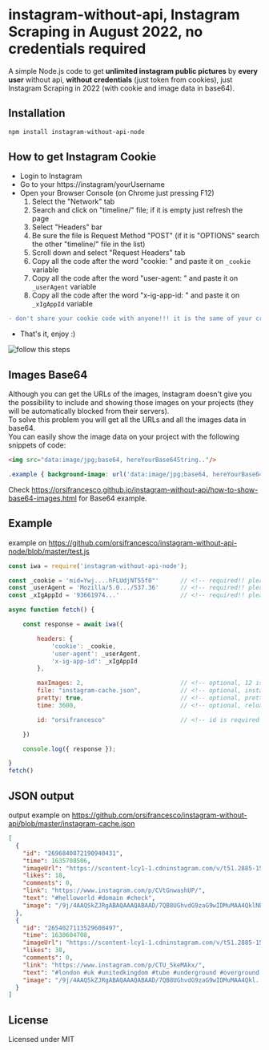# instagram-without-api, Instagram Scraping in August 2022, no credentials required

A simple Node.js code to get **unlimited instagram public pictures** by **every user** without api, **without credentials** (just token from cookies), just Instagram Scraping in 2022 (with cookie and image data in base64).

## Installation

```bash
npm install instagram-without-api-node
```

## How to get Instagram Cookie

- Login to Instagram
- Go to your https://instagram/yourUsername
- Open your Browser Console (on Chrome just pressing F12)
  1. Select the "Network" tab
  2. Search and click on "timeline/" file; if it is empty just refresh the page
  3. Select "Headers" bar
  4. Be sure the file is Request Method "POST" (if it is "OPTIONS" search the other "timeline/" file in the list)
  5. Scroll down and select "Request Headers" tab
  6. Copy all the code after the word "cookie: " and paste it on `_cookie` variable
  7. Copy all the code after the word "user-agent: " and paste it on `_userAgent` variable
  8. Copy all the code after the word "x-ig-app-id: " and paste it on `_xIgAppId` variable
```diff
- don't share your cookie code with anyone!!! it is the same of your credentials
```
- That's it, enjoy :)

![follow this steps](https://user-images.githubusercontent.com/6490641/181632823-42fb2308-4c3f-421a-848a-58cefcf98915.png "follow this steps")

## Images Base64
Although you can get the URLs of the images, Instagram doesn't give you the possibility to include and showing those images on your projects (they will be automatically blocked from their servers).\
To solve this problem you will get all the URLs and all the images data in base64.\
You can easily show the image data on your project with the following snippets of code:

```html
<img src="data:image/jpg;base64, hereYourBase64String.."/>
```
```css
.example { background-image: url('data:image/jpg;base64, hereYourBase64String..'); }
```

Check https://orsifrancesco.github.io/instagram-without-api/how-to-show-base64-images.html for Base64 example.

## Example
example on https://github.com/orsifrancesco/instagram-without-api-node/blob/master/test.js

```js
const iwa = require('instagram-without-api-node');

const _cookie = 'mid=Ywj....hFLUdjNT55f0"'      // <!-- required!! please get your cookie from your browser console (6)
const _userAgent = 'Mozilla/5.0.../537.36'      // <!-- required!! please get your user-agent from your browser console (7)
const _xIgAppId = '93661974...'                 // <!-- required!! please get your x-ig-app-id from your browser console (8)

async function fetch() {

    const response = await iwa({

        headers: {
            'cookie': _cookie,
            'user-agent': _userAgent,
            'x-ig-app-id': _xIgAppId
        },

        maxImages: 2,                           // <!-- optional, 12 is the max number
        file: "instagram-cache.json",           // <!-- optional, instagram-cache.json is by default
        pretty: true,                           // <!-- optional, prettyfy json true/false
        time: 3600,                             // <!-- optional, reload contents after 3600 seconds by default

        id: "orsifrancesco"                     // <!-- id is required

    })

    console.log({ response });

}
fetch()
```

## JSON output
output example on https://github.com/orsifrancesco/instagram-without-api/blob/master/instagram-cache.json

```json
[
  {
    "id": "2696840872190940431",
    "time": 1635708506,
    "imageUrl": "https://scontent-lcy1-1.cdninstagram.com/v/t51.2885-15/e35/p1080x1080/249938862_1214260935751176_32...",
    "likes": 18,
    "comments": 0,
    "link": "https://www.instagram.com/p/CVtGnwashUP/",
    "text": "#helloworld #domain #check",
    "image": "/9j/4AAQSkZJRgABAQAAAQABAAD/7QB8UGhvdG9zaG9wIDMuMAA4QklNBAQAAAAAAGA............."
  },
  {
    "id": "2654027113529608497",
    "time": 1630604708,
    "imageUrl": "https://scontent-lcy1-1.cdninstagram.com/v/t51.2885-15/e35/p1080x1080/241221239_8640769...",
    "likes": 38,
    "comments": 0,
    "link": "https://www.instagram.com/p/CTU_5keMAkx/",
    "text": "#london #uk #unitedkingdom #tube #underground #overground #sunrise #morning #morningvibes #sky #metro #line #prospective",
    "image": "/9j/4AAQSkZJRgABAQAAAQABAAD/7QB8UGhvdG9zaG9wIDMuMAA4Qkl..........."
  }
]
```

## License

Licensed under MIT